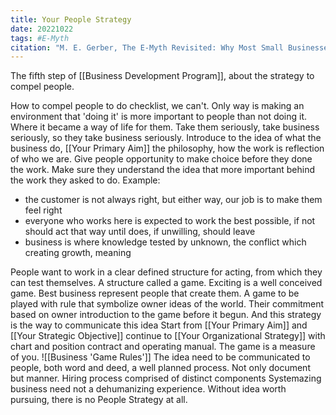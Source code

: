 ```yaml
---
title: Your People Strategy
date: 20221022
tags: #E-Myth
citation: "M. E. Gerber, The E-Myth Revisited: Why Most Small Businesses Don’t Work and What to Do About It. Harper Collins, 2009."
---
```

The fifth step of [[Business Development Program]], about the strategy to compel people.

How to compel people to do checklist, we can't. Only way is making an environment that 'doing it' is more important to people than not doing it. Where it became a way of life for them.
Take them seriously, take business seriously, so they take business seriously.
Introduce to the idea of what the business do, [[Your Primary Aim]] the philosophy, how the work is reflection of who we are.
Give people opportunity to make choice before they done the work. Make sure they understand the idea that more important behind the work they asked to do.
Example:
- the customer is not always right, but either way, our job is to make them feel right
- everyone who works here is expected to work the best possible, if not should act that way until does, if unwilling, should leave
- business is where knowledge tested by unknown, the conflict which creating growth, meaning

People want to work in a clear defined structure for acting, from which they can test themselves. A structure called a game. Exciting is a well conceived game.
Best business represent people that create them. A game to be played with rule that symbolize owner ideas of the world.
Their commitment based on owner introduction to the game before it begun.
And this strategy is the way to communicate this idea
Start from [[Your Primary Aim]] and [[Your Strategic Objective]] continue to [[Your Organizational Strategy]] with chart and position contract and operating manual.
The game is a measure of you. 
![[Business 'Game Rules']] 
The idea need to be communicated to people, both word and deed, a well planned process.
Not only document but manner. Hiring process comprised of distinct components
Systemazing business need not a dehumanizing experience.
Without idea worth pursuing, there is no People Strategy at all.
